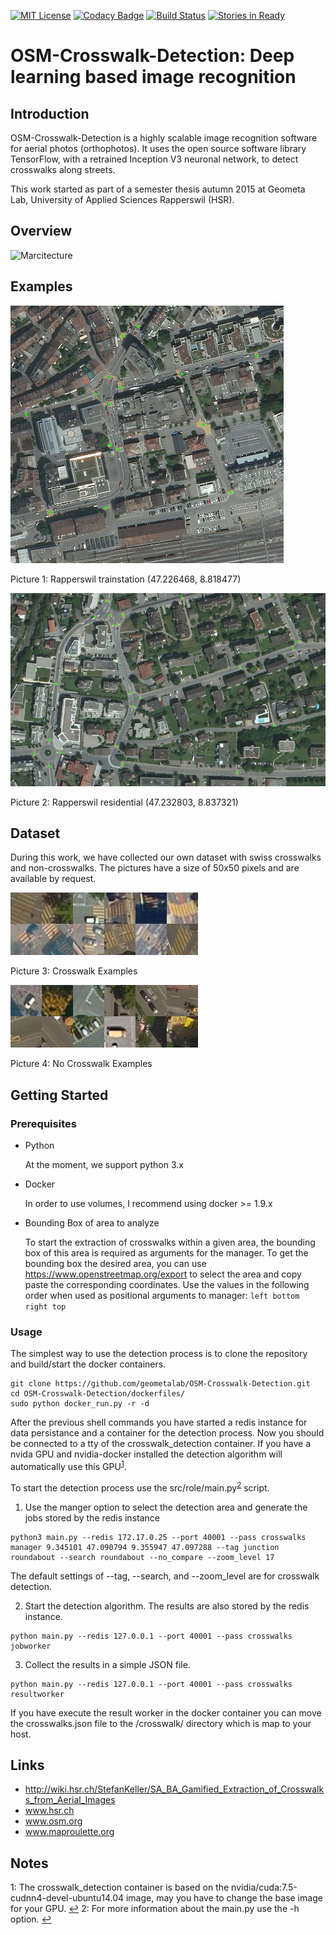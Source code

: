 [![MIT License](https://img.shields.io/badge/license-MIT-blue.svg)](LICENSE)
[![Codacy Badge](https://api.codacy.com/project/badge/grade/6d2ec33de73d4f929dfab6c0f186f1d7)](https://www.codacy.com/app/marcelhuberfoo/OSM-Crosswalk-Detection)
[![Build Status](https://travis-ci.org/geometalab/OSM-Crosswalk-Detection.svg?branch=master)](https://travis-ci.org/geometalab/OSM-Crosswalk-Detection)
[![Stories in Ready](https://badge.waffle.io/geometalab/OSM-Crosswalk-Detection.svg?label=ready&title=Ready)](http://waffle.io/geometalab/OSM-Crosswalk-Detection)


# OSM-Crosswalk-Detection: Deep learning based image recognition

## Introduction

OSM-Crosswalk-Detection is a highly scalable image recognition software for aerial photos (orthophotos). It uses the open source software library TensorFlow, with a retrained Inception V3 neuronal network, to detect crosswalks along streets.

This work started as part of a semester thesis autumn 2015 at Geometa Lab, University of Applied Sciences Rapperswil (HSR).

## Overview

![Marcitecture](http://s11.postimg.org/7bdx1cetf/SA_Overview_new.png)

## Examples
![Detection-Example1](imgs/preview_crosswalk_rappi2.png)

Picture 1: Rapperswil trainstation (47.226468, 8.818477)

![Detection-Example2](imgs/preview_crosswalk_rappi.png)

Picture 2: Rapperswil residential (47.232803, 8.837321)

## Dataset
During this work, we have collected our own dataset with swiss crosswalks and non-crosswalks. The pictures have a size of 50x50 pixels and are available by request.

![Crosswalk Examples](imgs/Zebrastreifen_examples.png)

Picture 3: Crosswalk Examples

![No-Crosswalk Examples](imgs/No_Zebrastreifen_examples.png)

Picture 4: No Crosswalk Examples

## Getting Started

### Prerequisites

- Python

  At the moment, we support python 3.x

- Docker

  In order to use volumes, I recommend using docker >= 1.9.x

- Bounding Box of area to analyze

  To start the extraction of crosswalks within a given area, the bounding box of this area is required as arguments for the manager. To get the bounding box the desired area, you can use https://www.openstreetmap.org/export to select the area and copy paste the corresponding coordinates. Use the values in the following order when used as positional arguments to manager: `left bottom right top`

### Usage
The simplest way to use the detection process is to clone the repository and build/start the docker containers.

```
git clone https://github.com/geometalab/OSM-Crosswalk-Detection.git
cd OSM-Crosswalk-Detection/dockerfiles/
sudo python docker_run.py -r -d
```

After the previous shell commands you have started a redis instance for data persistance and a container for the detection process.
Now you should be connected to a tty of the crosswalk_detection container. If you have a nvida GPU and nvidia-docker installed the detection algorithm will automatically use this GPU<sup id="a1">[1](#GPU)</sup>.

To start the detection process use the src/role/main.py<sup id="a2">[2](#main)</sup> script.

1. Use the manger option to select the detection area and generate the jobs stored by the redis instance
```
python3 main.py --redis 172.17.0.25 --port 40001 --pass crosswalks manager 9.345101 47.090794 9.355947 47.097288 --tag junction roundabout --search roundabout --no_compare --zoom_level 17
```
The default settings of --tag, --search, and --zoom_level are for crosswalk detection.


2. Start the detection algorithm. The results are also stored by the redis instance.
```
python main.py --redis 127.0.0.1 --port 40001 --pass crosswalks jobworker
```

3. Collect the results in a simple JSON file.
```
python main.py --redis 127.0.0.1 --port 40001 --pass crosswalks resultworker
```

If you have execute the result worker in the docker container you can move the crosswalks.json file to the /crosswalk/ directory which is map to your host.


## Links
- http://wiki.hsr.ch/StefanKeller/SA_BA_Gamified_Extraction_of_Crosswalks_from_Aerial_Images
- www.hsr.ch
- www.osm.org
- www.maproulette.org


## Notes
<a name="GPU">1</a>: The crosswalk_detection container is based on the nvidia/cuda:7.5-cudnn4-devel-ubuntu14.04 image, may you have to change the base image for your GPU. [↩](#a1)
<a name="main">2</a>: For more information about the main.py use the -h option. [↩](#a2)
